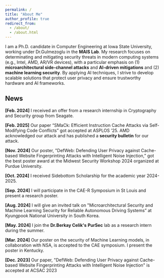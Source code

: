```yaml
---
permalink: /
title: "About Me"
author_profile: true
redirect_from: 
  - /about/
  - /about.html
---
```

I am a Ph.D. candidate in Computer Engineering at Iowa State University, working under Dr.Gulmezoglu in the <a href="https://www.ece.iastate.edu/bgulmez" style="text-decoration: none;"><b>MAIS Lab</b></a>. My research focuses on determinating and mitigating security threats in modern computing systems (e.g., Intel, AMD, AR/VR devices), with a particular emphasis on (1) **microarchitectural side-channel attacks** and **AI-driven mitigations** and (2) **machine learning security**. By applying AI techniques, I strive to develop scalable solutions that protect user privacy and ensure trustworthy hardware and AI frameworks. 

<!--
Prior to joining Iowa State, I worked as an Assistant Manager in the ICT Infrastructure Strategy and Planning Team at South Korea’s South Korea’s National Information Society Agency (<a href="https://eng.nia.or.kr/site/nia_eng/main.do" style="text-decoration: none;"><b>NIA</b></a>).
-->

<!-- News
======
-->

News
------
**[Feb. 2024]** I received an offer from a research internship in Cryptography and Security group from Seagate.<br/>

**[Feb. 2025]** Our paper “SMaCk: Efficient Instruction Cache Attacks via Self-Modifying Code Conflicts” got accepted at ASPLOS ’25. AMD acknowledged our attack and has published a <a href="https://www.amd.com/en/resources/product-security/bulletin/amd-sb-7024.html" style="text-decoration: none;"><b>security bulletin</b></a> for our attack.<br/>

**[Nov. 2024]** Our poster, "DefWeb: Defending User Privacy against Cache-based Website Fingerprinting Attacks with Intelligent Noise Injection,” got the best poster award at the Midwest Security Workshop 2024 organized at Purdue University.<br/>

**[Oct. 2024]** I received Sidebottom Scholarship for the academic year 2024-2025.<br/>

**[Sep. 2024]** I will participate in the CAE-R Symposium in St Louis and present a research poster.<br/>

**[Aug. 2024]** I will give an invited talk on "Microarchitectural Security and Machine Learning Security for Reliable Autonomous Driving Systems” at Kyungpook National University in South Korea.<br/>

**[May. 2024]** I join the  <a href="https://beerkay.github.io/" style="text-decoration: none;"><b>Dr.Berkay Celik's</b></a> <a href="https://pursec.cs.purdue.edu/" style="text-decoration: none;"><b>PurSec</b></a> lab as a research intern during the summer. <br/>

**[Mar. 2024]** Our poster on the security of Machine Learning models, in collaboration with NSA, is accepted to the CAE symposium. I present the poster in Kentucky. <br/>

**[Dec. 2023]** Our paper, "DefWeb: Defending User Privacy against Cache-based Website Fingerprinting Attacks with Intelligent Noise Injection" is accepted at ACSAC 2023 <br/>
